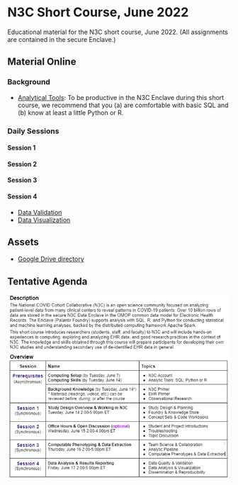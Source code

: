 N3C Short Course, June 2022
========================

Educational material for the N3C short course, June 2022.  (All assignments are contained in the secure Enclave.)

Material Online
--------------------------

### Background

* [Analytical Tools](background/analytical-tools.md): To be productive in the N3C Enclave during this short course, we recommend that you (a) are comfortable with basic SQL and (b) know at least a little Python or R.

### Daily Sessions

#### Session 1

#### Session 2

#### Session 3

#### Session 4

* [Data Validation](lessons/session-4/data-validation/README.md)
* [Data Visualization](lessons/session-4/data-visualization/README.md)

Assets
--------------------------

* [Google Drive directory](https://drive.google.com/drive/u/0/folders/1Que747jAtDGCR4dTQSjQZwXTirayQnwJ)

Tentative Agenda
--------------------------

<img src="resources/agenda-screenshot-2022-06-14.png" alt="agenda-screenshot">
